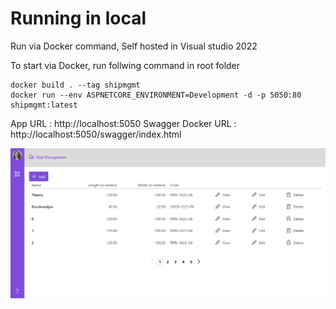 # Running in local
Run via Docker command, Self hosted in Visual studio 2022 <br />

To start via Docker, run follwing command in root folder <br />
```
docker build . --tag shipmgmt
docker run --env ASPNETCORE_ENVIRONMENT=Development -d -p 5050:80 shipmgmt:latest 
```
App URL : http://localhost:5050
Swagger Docker URL : http://localhost:5050/swagger/index.html   

![name-of-you-image](https://github.com/pandurd/shipmanagement/blob/2f9a72c64022b0fda745ca048ef34745d3d3d60c/Screenshot.png)

